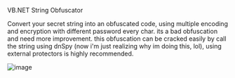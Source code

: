 VB.NET String Obfuscator

Convert your secret string into an obfuscated code, using multiple encoding and encryption with different password every char. its a bad obfuscation and need more improvement.
this obfuscation can be cracked easily by call the string using dnSpy (now i'm just realizing why im doing this, lol), using external protectors is highly recommended.

![image](https://github.com/fathurion/VB.NET-String-Obfuscator/assets/19814586/ce39b743-7792-4864-b427-e29da7de1bd8)



